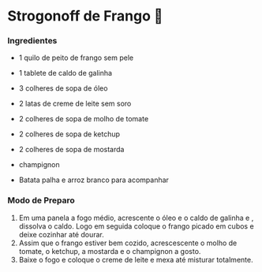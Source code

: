 # Strogonoff de Frango :chicken:

### Ingredientes

- 1 quilo de peito de frango sem pele

- 1 tablete de caldo de galinha

-  3 colheres de sopa de óleo

-  2 latas de creme de leite sem soro

-  2 colheres de sopa de molho de tomate

-  2 colheres de sopa de ketchup

-  2 colheres de sopa de mostarda

-  champignon

-  Batata palha e arroz branco para acompanhar

### Modo de Preparo

1. Em uma panela a fogo médio, acrescente o óleo e o caldo de galinha e , dissolva o caldo. Logo em seguida coloque o frango picado em cubos e deixe cozinhar até dourar.
2. Assim que o frango estiver bem cozido, acrescescente o molho de tomate, o ketchup, a mostarda e o champignon a gosto.
3. Baixe o fogo e coloque o creme de leite e mexa até misturar totalmente.

 



